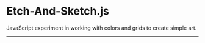 # Etch-And-Sketch.js
JavaScript experiment in working with colors and grids to create simple art.
<hr>